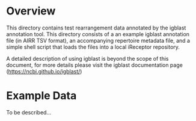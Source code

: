 # Overview 
This directory contains test rearrangement data annotated by the igblast annotation tool. This directory consists of a an example igblast annotation file (in AIRR TSV format), an accompanying repertoire metadata file, and a simple shell script that loads the files into a local iReceptor repository.

A detailed description of using igblast is beyond the scope of this document, for more details please visit the igblast documentation page (https://ncbi.github.io/igblast/)

# Example Data

To be described...